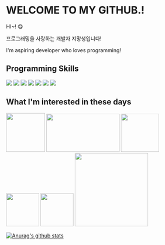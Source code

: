 

# WELCOME TO MY GITHUB.!

HI~! 😋

<p>프로그래밍을 사랑하는 개발자 지망생입니다!</p>
<p>I'm aspiring developer who loves programming!</p>

## Programming  Skills
<p>
<a id="skills">
<img src="https://img.shields.io/badge/JavaScript-F7DF1E?style=flat-square&logo=JavaScript&logoColor=black"/>
<img src="https://img.shields.io/badge/TypeScript-3178C6?style=flat-square&logo=TypeScript&logoColor=white"/>
<img src="https://img.shields.io/badge/PHP-777BB4?style=flat-square&logo=PHP&logoColor=white"/>
<img src="https://img.shields.io/badge/Android-3DDC84?style=flat-square&logo=Android&logoColor=white"/>
<img src="https://img.shields.io/badge/Java-007396?style=flat-square&logo=Java&logoColor=white"/>
<img src="https://img.shields.io/badge/Python-3776AB?style=flat-square&logo=Python&logoColor=white"/>
<img src="https://img.shields.io/badge/.NET-512BD4?style=flat-square&logo=.NET&logoColor=white"/>
  </a>
</p>

## What I'm interested in these days
<p>
<img src="https://jundev.me/github/main_readme/web3" height=106>
<img src="https://cdn-ssl-devio-img.classmethod.jp/wp-content/uploads/2019/01/react.jpg" width=200 height=104>
<img src="https://www.gcreddy.com/wp-content/uploads/2021/08/Selenium-Tutorial-1.png" height=104>
<img src="https://jundev.me/github/main_readme/discordjs" height=90>
<img src="https://devs.powernukkit.org/assets/images/powernukkit-top-logo.png" height=90>
<img src="https://jundev.me/github/main_readme/pocketmine" width=200>
</p>

[![Anurag's github stats](https://github-readme-stats.vercel.app/api?username=JunDev76)](https://github.com/JunDev76/github-readme-stats)
